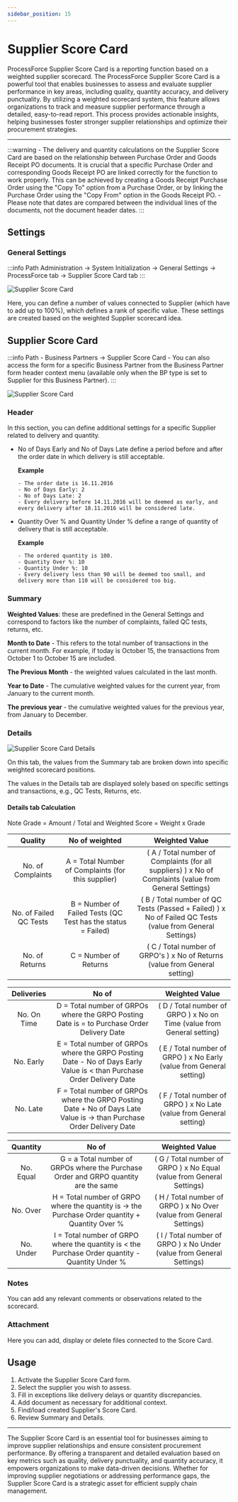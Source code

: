 ```yaml
---
sidebar_position: 15
---
```


# Supplier Score Card

ProcessForce Supplier Score Card is a reporting function based on a weighted supplier scorecard. The ProcessForce Supplier Score Card is a powerful tool that enables businesses to assess and evaluate supplier performance in key areas, including quality, quantity accuracy, and delivery punctuality. By utilizing a weighted scorecard system, this feature allows organizations to track and measure supplier performance through a detailed, easy-to-read report. This process provides actionable insights, helping businesses foster stronger supplier relationships and optimize their procurement strategies.

---

:::warning
    - The delivery and quantity calculations on the Supplier Score Card are based on the relationship between Purchase Order and Goods Receipt PO documents. It is crucial that a specific Purchase Order and corresponding Goods Receipt PO are linked correctly for the function to work properly. This can be achieved by creating a Goods Receipt Purchase Order using the "Copy To" option from a Purchase Order, or by linking the Purchase Order using the "Copy From" option in the Goods Receipt PO.
    - Please note that dates are compared between the individual lines of the documents, not the document header dates.
:::

## Settings

### General Settings

:::info Path
    Administration → System Initialization → General Settings → ProcessForce tab → Supplier Score Card tab
:::

![Supplier Score Card](./media/supplier-score-card/supplier-score-card.webp)

Here, you can define a number of values connected to Supplier (which have to add up to 100%), which defines a rank of specific value. These settings are created based on the weighted Supplier scorecard idea.

## Supplier Score Card

:::info Path
    - Business Partners → Supplier Score Card
    - You can also access the form for a specific Business Partner from the Business Partner form header context menu (available only when the BP type is set to Supplier for this Business Partner).
:::

![Supplier Score Card](./media/supplier-score-card/supplier-score-card-card.webp)

### Header

In this section, you can define additional settings for a specific Supplier related to delivery and quantity.

- No of Days Early and No of Days Late define a period before and after the order date in which delivery is still acceptable.

    **Example**

      - The order date is 16.11.2016
      - No of Days Early: 2
      - No of Days Late: 2
      - Every delivery before 14.11.2016 will be deemed as early, and every delivery after 18.11.2016 will be considered late.
- Quantity Over % and Quantity Under % define a range of quantity of delivery that is still acceptable.

    **Example**

      - The ordered quantity is 100.
      - Quantity Over %: 10
      - Quantity Under %: 10
      - Every delivery less than 90 will be deemed too small, and delivery more than 110 will be considered too big.

### Summary

**Weighted Values**: these are predefined in the General Settings and correspond to factors like the number of complaints, failed QC tests, returns, etc.

**Month to Date** - This refers to the total number of transactions in the current month. For example, if today is October 15, the transactions from October 1 to October 15 are included.

**The Previous Month** - the weighted values calculated in the last month.

**Year to Date** - The cumulative weighted values for the current year, from January to the current month.

**The previous year** - the cumulative weighted values for the previous year, from January to December.

### Details

![Supplier Score Card Details](./media/supplier-score-card/supplier-score-card-details.webp)

On this tab, the values from the Summary tab are broken down into specific weighted scorecard positions.

The values in the Details tab are displayed solely based on specific settings and transactions, e.g., QC Tests, Returns, etc.

#### Details tab Calculation

Note Grade = Amount / Total and Weighted Score = Weight x Grade

|        Quality         |                        No of weighted                        |                                              Weighted Value                                              |
| :--------------------: | :----------------------------------------------------------: | :------------------------------------------------------------------------------------------------------: |
|   No. of Complaints    |      A = Total Number of Complaints (for this supplier)      | ( A / Total number of Complaints (for all suppliers) ) x No of Complaints (value from General Settings)  |
| No. of Failed QC Tests | B = Number of Failed Tests (QC Test has the status = Failed) | ( B / Total number of QC Tests (Passed + Failed) ) x No of Failed QC Tests (value from General Settings) |
|     No. of Returns     |                    C = Number of Returns                     |               ( C / Total number of GRPO's ) x No of Returns (value from General setting)                |

| Deliveries  |                                                         No of                                                         |                             Weighted Value                             |
| :---------: | :-------------------------------------------------------------------------------------------------------------------: | :--------------------------------------------------------------------: |
| No. On Time |              D = Total number of GRPOs where the GRPO Posting Date is = to Purchase Order Delivery Date               | ( D / Total number of GRPO ) x No on Time (value from General setting) |
|  No. Early  | E = Total number of GRPOs where the GRPO Posting Date - No of Days Early Value is < than Purchase Order Delivery Date |  ( E / Total number of GRPO ) x No Early (value from General setting)  |
|  No. Late   | F = Total number of GRPOs where the GRPO Posting Date + No of Days Late Value is → than Purchase Order Delivery Date  |  ( F / Total number of GRPO ) x No Late (value from General setting)   |

| Quantity  |                                              No of                                              |                            Weighted Value                             |
| :-------: | :---------------------------------------------------------------------------------------------: | :-------------------------------------------------------------------: |
| No. Equal |       G = a Total number of GRPOs where the Purchase Order and GRPO quantity are the same       | ( G / Total number of GRPO ) x No Equal (value from General Settings) |
| No. Over  | H = Total number of GRPO where the quantity is → the Purchase Order quantity + Quantity Over %  | ( H / Total number of GRPO ) x No Over (value from General Settings)  |
| No. Under | I = Total number of GRPO where the quantity is < the Purchase Order quantity - Quantity Under % | ( I / Total number of GRPO ) x No Under (value from General Settings) |

### Notes

You can add any relevant comments or observations related to the scorecard.

### Attachment

Here you can add, display or delete files connected to the Score Card.

## Usage

1. Activate the Supplier Score Card form.
2. Select the supplier you wish to assess.
3. Fill in exceptions like delivery delays or quantity discrepancies.
4. Add document  as necessary for additional context.
5. Find/load created Supplier's Score Card.
6. Review Summary and Details.

---
The Supplier Score Card is an essential tool for businesses aiming to improve supplier relationships and ensure consistent procurement performance. By offering a transparent and detailed evaluation based on key metrics such as quality, delivery punctuality, and quantity accuracy, it empowers organizations to make data-driven decisions. Whether for improving supplier negotiations or addressing performance gaps, the Supplier Score Card is a strategic asset for efficient supply chain management.
